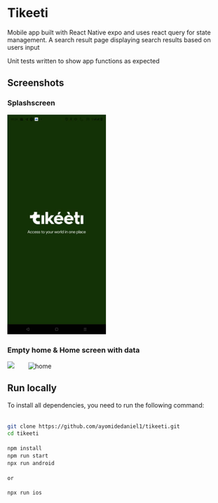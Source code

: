 # Tikeeti

Mobile app built with React Native expo and uses react query for state management.
A search result page displaying search results based on users input

Unit tests written to show app functions as expected

## Screenshots

### Splashscreen

<img src="assets/images/screenshots/splashscreen.jpg" height="500em" alt='splashscreen' />

### Empty home & Home screen with data

<img src="assets/images/screenshots/empty_home.png" height="500em" />&nbsp;&nbsp;&nbsp;&nbsp;&nbsp;&nbsp;&nbsp;&nbsp;<img src="assets/images/screenshots/homeresult.png" height="500em" alt='home' />

## Run locally

To install all dependencies, you need to run the following command:

```bash

git clone https://github.com/ayomidedaniel1/tikeeti.git
cd tikeeti

npm install
npm run start
npx run android

or

npx run ios

```
